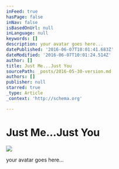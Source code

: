 ```yaml
---
inFeed: true
hasPage: false
inNav: false
isBasedOnUrl: null
inLanguage: null
keywords: []
description: your avatar goes here...
datePublished: '2016-06-07T10:01:41.683Z'
dateModified: '2016-06-07T10:01:24.514Z'
author: []
title: Just Me...Just You
sourcePath: _posts/2016-05-30-version.md
authors: []
publisher: null
starred: true
_type: Article
_context: 'http://schema.org'

---
```

# Just Me...Just You
![](https://the-grid-user-content.s3-us-west-2.amazonaws.com/c5337357-12bb-4e05-95a1-7232c42dedac.png)

your avatar goes here...